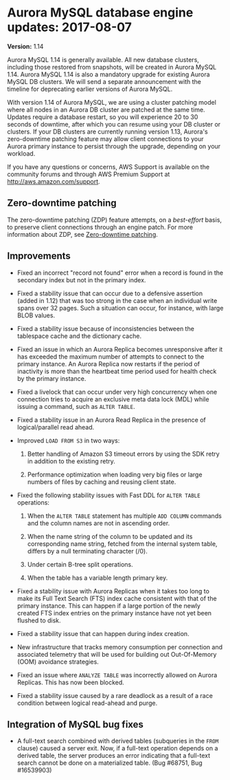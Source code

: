 # Aurora MySQL database engine updates: 2017\-08\-07<a name="AuroraMySQL.Updates.20170807"></a>

**Version:** 1\.14

Aurora MySQL 1\.14 is generally available\. All new database clusters, including those restored from snapshots, will be created in Aurora MySQL 1\.14\. Aurora MySQL 1\.14 is also a mandatory upgrade for existing Aurora MySQL DB clusters\. We will send a separate announcement with the timeline for deprecating earlier versions of Aurora MySQL\. 

With version 1\.14 of Aurora MySQL, we are using a cluster patching model where all nodes in an Aurora DB cluster are patched at the same time\. Updates require a database restart, so you will experience 20 to 30 seconds of downtime, after which you can resume using your DB cluster or clusters\. If your DB clusters are currently running version 1\.13, Aurora's zero\-downtime patching feature may allow client connections to your Aurora primary instance to persist through the upgrade, depending on your workload\.

If you have any questions or concerns, AWS Support is available on the community forums and through AWS Premium Support at [http://aws\.amazon\.com/support](http://aws.amazon.com/support)\.

## Zero\-downtime patching<a name="AuroraMySQL.Updates.20170807.ZDP"></a>

The zero\-downtime patching \(ZDP\) feature attempts, on a *best\-effort* basis, to preserve client connections through an engine patch\. For more information about ZDP, see [Zero\-downtime patching](AuroraMySQL.Updates.Patching.md#AuroraMySQL.Updates.ZDP)\. 

## Improvements<a name="AuroraMySQL.Updates.20170807.Improvements"></a>
+ Fixed an incorrect "record not found" error when a record is found in the secondary index but not in the primary index\.
+ Fixed a stability issue that can occur due to a defensive assertion \(added in 1\.12\) that was too strong in the case when an individual write spans over 32 pages\. Such a situation can occur, for instance, with large BLOB values\.
+ Fixed a stability issue because of inconsistencies between the tablespace cache and the dictionary cache\.
+ Fixed an issue in which an Aurora Replica becomes unresponsive after it has exceeded the maximum number of attempts to connect to the primary instance\. An Aurora Replica now restarts if the period of inactivity is more than the heartbeat time period used for health check by the primary instance\.
+ Fixed a livelock that can occur under very high concurrency when one connection tries to acquire an exclusive meta data lock \(MDL\) while issuing a command, such as `ALTER TABLE`\.
+ Fixed a stability issue in an Aurora Read Replica in the presence of logical/parallel read ahead\.
+ Improved `LOAD FROM S3` in two ways:

  1. Better handling of Amazon S3 timeout errors by using the SDK retry in addition to the existing retry\.

  1. Performance optimization when loading very big files or large numbers of files by caching and reusing client state\.
+ Fixed the following stability issues with Fast DDL for `ALTER TABLE` operations:

  1.  When the `ALTER TABLE` statement has multiple `ADD COLUMN` commands and the column names are not in ascending order\. 

  1. When the name string of the column to be updated and its corresponding name string, fetched from the internal system table, differs by a null terminating character \(/0\)\.

  1. Under certain B\-tree split operations\.

  1. When the table has a variable length primary key\.
+ Fixed a stability issue with Aurora Replicas when it takes too long to make its Full Text Search \(FTS\) index cache consistent with that of the primary instance\. This can happen if a large portion of the newly created FTS index entries on the primary instance have not yet been flushed to disk\.
+ Fixed a stability issue that can happen during index creation\.
+ New infrastructure that tracks memory consumption per connection and associated telemetry that will be used for building out Out\-Of\-Memory \(OOM\) avoidance strategies\.
+ Fixed an issue where `ANALYZE TABLE` was incorrectly allowed on Aurora Replicas\. This has now been blocked\.
+ Fixed a stability issue caused by a rare deadlock as a result of a race condition between logical read\-ahead and purge\.

## Integration of MySQL bug fixes<a name="AuroraMySQL.Updates.20170807.BugFixes"></a>
+ A full\-text search combined with derived tables \(subqueries in the `FROM` clause\) caused a server exit\. Now, if a full\-text operation depends on a derived table, the server produces an error indicating that a full\-text search cannot be done on a materialized table\. \(Bug \#68751, Bug \#16539903\)
